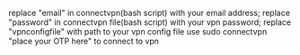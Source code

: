 replace "email" in connectvpn(bash script) with your email address;
replace "password" in connectvpn file(bash script) with your vpn password;
replace "vpnconfigfile" with path to your vpn config file
use sudo connectvpn "place your OTP here" to connect to vpn
